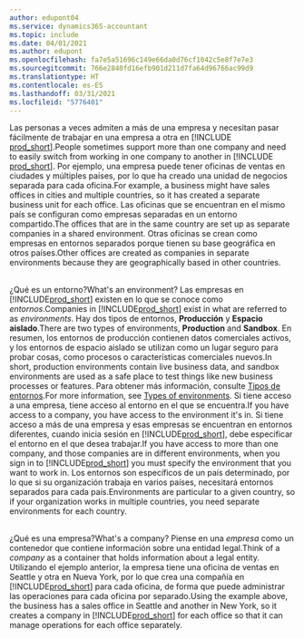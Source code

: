 ```yaml
---
author: edupont04
ms.service: dynamics365-accountant
ms.topic: include
ms.date: 04/01/2021
ms.author: edupont
ms.openlocfilehash: fa7e5a51696c149e66da0d76cf1042c5e8f7e7e3
ms.sourcegitcommit: 766e2840fd16efb901d211d7fa64d96766ac99d9
ms.translationtype: HT
ms.contentlocale: es-ES
ms.lasthandoff: 03/31/2021
ms.locfileid: "5776401"
---
```

<span data-ttu-id="bf96e-101">Las personas a veces admiten a más de una empresa y necesitan pasar fácilmente de trabajar en una empresa a otra en [!INCLUDE [prod_short](prod_short.md)].</span><span class="sxs-lookup"><span data-stu-id="bf96e-101">People sometimes support more than one company and need to easily switch from working in one company to another in [!INCLUDE [prod_short](prod_short.md)].</span></span> <span data-ttu-id="bf96e-102">Por ejemplo, una empresa puede tener oficinas de ventas en ciudades y múltiples países, por lo que ha creado una unidad de negocios separada para cada oficina.</span><span class="sxs-lookup"><span data-stu-id="bf96e-102">For example, a business might have sales offices in cities and multiple countries, so it has created a separate business unit for each office.</span></span> <span data-ttu-id="bf96e-103">Las oficinas que se encuentran en el mismo país se configuran como empresas separadas en un entorno compartido.</span><span class="sxs-lookup"><span data-stu-id="bf96e-103">The offices that are in the same country are set up as separate companies in a shared environment.</span></span> <span data-ttu-id="bf96e-104">Otras oficinas se crean como empresas en entornos separados porque tienen su base geográfica en otros países.</span><span class="sxs-lookup"><span data-stu-id="bf96e-104">Other offices are created as companies in separate environments because they are geographically based in other countries.</span></span><br><br>  

<span data-ttu-id="bf96e-105">¿Qué es un entorno?</span><span class="sxs-lookup"><span data-stu-id="bf96e-105">What's an environment?</span></span> <span data-ttu-id="bf96e-106">Las empresas en [!INCLUDE[prod_short](prod_short.md)] existen en lo que se conoce como *entornos*.</span><span class="sxs-lookup"><span data-stu-id="bf96e-106">Companies in [!INCLUDE[prod_short](prod_short.md)] exist in what are referred to as *environments*.</span></span> <span data-ttu-id="bf96e-107">Hay dos tipos de entornos, **Producción** y **Espacio aislado**.</span><span class="sxs-lookup"><span data-stu-id="bf96e-107">There are two types of environments, **Production** and **Sandbox**.</span></span> <span data-ttu-id="bf96e-108">En resumen, los entornos de producción contienen datos comerciales activos, y los entornos de espacio aislado se utilizan como un lugar seguro para probar cosas, como procesos o características comerciales nuevos.</span><span class="sxs-lookup"><span data-stu-id="bf96e-108">In short, production environments contain live business data, and sandbox environments are used as a safe place to test things like new business processes or features.</span></span> <span data-ttu-id="bf96e-109">Para obtener más información, consulte [Tipos de entornos](/dynamics365/business-central/dev-itpro/administration/tenant-admin-center-environments#types-of-environments).</span><span class="sxs-lookup"><span data-stu-id="bf96e-109">For more information, see [Types of environments](/dynamics365/business-central/dev-itpro/administration/tenant-admin-center-environments#types-of-environments).</span></span> <span data-ttu-id="bf96e-110">Si tiene acceso a una empresa, tiene acceso al entorno en el que se encuentra.</span><span class="sxs-lookup"><span data-stu-id="bf96e-110">If you have access to a company, you have access to the environment it's in.</span></span> <span data-ttu-id="bf96e-111">Si tiene acceso a más de una empresa y esas empresas se encuentran en entornos diferentes, cuando inicia sesión en [!INCLUDE[prod_short](prod_short.md)], debe especificar el entorno en el que desea trabajar.</span><span class="sxs-lookup"><span data-stu-id="bf96e-111">If you have access to more than one company, and those companies are in different environments, when you sign in to [!INCLUDE[prod_short](prod_short.md)] you must specify the environment that you want to work in.</span></span> <span data-ttu-id="bf96e-112">Los entornos son específicos de un país determinado, por lo que si su organización trabaja en varios países, necesitará entornos separados para cada país.</span><span class="sxs-lookup"><span data-stu-id="bf96e-112">Environments are particular to a given country, so if your organization works in multiple countries, you need separate environments for each country.</span></span><br><br>  

<span data-ttu-id="bf96e-113">¿Qué es una empresa?</span><span class="sxs-lookup"><span data-stu-id="bf96e-113">What's a company?</span></span> <span data-ttu-id="bf96e-114">Piense en una *empresa* como un contenedor que contiene información sobre una entidad legal.</span><span class="sxs-lookup"><span data-stu-id="bf96e-114">Think of a *company* as a container that holds information about a legal entity.</span></span> <span data-ttu-id="bf96e-115">Utilizando el ejemplo anterior, la empresa tiene una oficina de ventas en Seattle y otra en Nueva York, por lo que crea una compañía en [!INCLUDE[prod_short](prod_short.md)] para cada oficina, de forma que puede administrar las operaciones para cada oficina por separado.</span><span class="sxs-lookup"><span data-stu-id="bf96e-115">Using the example above, the business has a sales office in Seattle and another in New York, so it creates a company in [!INCLUDE[prod_short](prod_short.md)] for each office so that it can manage operations for each office separately.</span></span>  

